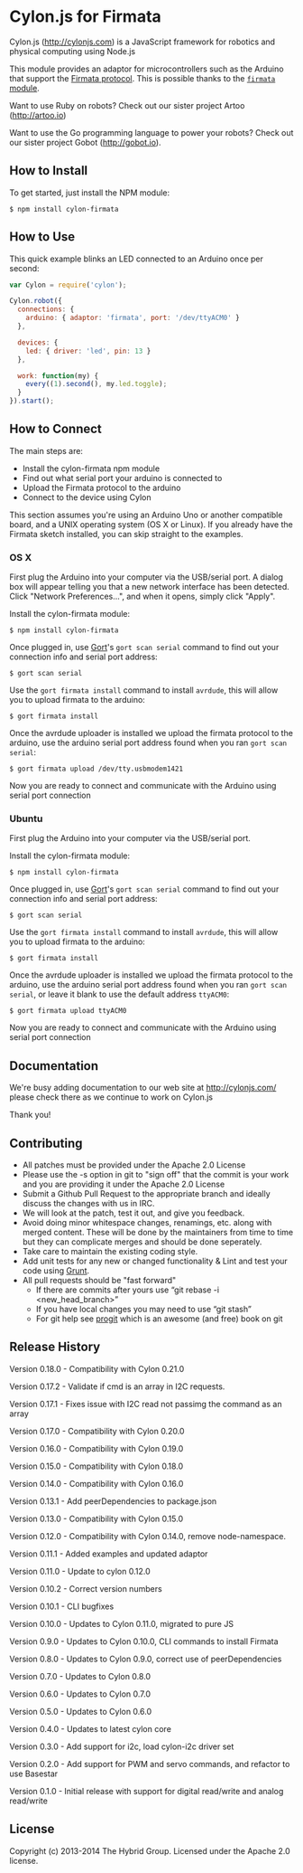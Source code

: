 # Cylon.js for Firmata

Cylon.js (http://cylonjs.com) is a JavaScript framework for robotics and physical computing using Node.js

This module provides an adaptor for microcontrollers such as the Arduino that support the [Firmata protocol][Firmata].
This is possible thanks to the [`firmata` module](https://github.com/jgautier/firmata).

[Firmata]: http://firmata.org/wiki/Main_Page

Want to use Ruby on robots? Check out our sister project Artoo (http://artoo.io)

Want to use the Go programming language to power your robots? Check out our sister project Gobot (http://gobot.io).

## How to Install

To get started, just install the NPM module:

    $ npm install cylon-firmata

## How to Use

This quick example blinks an LED connected to an Arduino once per second:

```javascript
var Cylon = require('cylon');

Cylon.robot({
  connections: {
    arduino: { adaptor: 'firmata', port: '/dev/ttyACM0' }
  },

  devices: {
    led: { driver: 'led', pin: 13 }
  },

  work: function(my) {
    every((1).second(), my.led.toggle);
  }
}).start();
```

## How to Connect

The main steps are:

- Install the cylon-firmata npm module
- Find out what serial port your arduino is connected to
- Upload the Firmata protocol to the arduino
- Connect to the device using Cylon

This section assumes you're using an Arduino Uno or another compatible board, and a UNIX operating system (OS X or Linux). If you already have the Firmata sketch installed, you can skip straight to the examples.

### OS X

First plug the Arduino into your computer via the USB/serial port.
A dialog box will appear telling you that a new network interface has been detected.
Click "Network Preferences...", and when it opens, simply click "Apply".

Install the cylon-firmata module:

    $ npm install cylon-firmata

Once plugged in, use [Gort](http://gort.io)'s `gort scan serial` command to find out your connection info and serial port address:

    $ gort scan serial

Use the `gort firmata install` command to install `avrdude`, this will allow you to upload firmata to the arduino:

    $ gort firmata install

Once the avrdude uploader is installed we upload the firmata protocol to the arduino, use the arduino serial port address found when you ran `gort scan serial`:

    $ gort firmata upload /dev/tty.usbmodem1421

Now you are ready to connect and communicate with the Arduino using serial port connection

### Ubuntu

First plug the Arduino into your computer via the USB/serial port.

Install the cylon-firmata module:

    $ npm install cylon-firmata

Once plugged in, use [Gort](http://gort.io)'s `gort scan serial` command to find out your connection info and serial port address:

    $ gort scan serial

Use the `gort firmata install` command to install `avrdude`, this will allow you to upload firmata to the arduino:

    $ gort firmata install

Once the avrdude uploader is installed we upload the firmata protocol to the arduino, use the arduino serial port address found when you ran `gort scan serial`, or leave it blank to use the default address `ttyACM0`:

    $ gort firmata upload ttyACM0

Now you are ready to connect and communicate with the Arduino using serial port connection

## Documentation

We're busy adding documentation to our web site at http://cylonjs.com/ please check there as we continue to work on Cylon.js

Thank you!

## Contributing

* All patches must be provided under the Apache 2.0 License
* Please use the -s option in git to "sign off" that the commit is your work and you are providing it under the Apache 2.0 License
* Submit a Github Pull Request to the appropriate branch and ideally discuss the changes with us in IRC.
* We will look at the patch, test it out, and give you feedback.
* Avoid doing minor whitespace changes, renamings, etc. along with merged content. These will be done by the maintainers from time to time but they can complicate merges and should be done seperately.
* Take care to maintain the existing coding style.
* Add unit tests for any new or changed functionality & Lint and test your code using [Grunt](http://gruntjs.com/).
* All pull requests should be "fast forward"
  * If there are commits after yours use “git rebase -i <new_head_branch>”
  * If you have local changes you may need to use “git stash”
  * For git help see [progit](http://git-scm.com/book) which is an awesome (and free) book on git

## Release History

Version 0.18.0 - Compatibility with Cylon 0.21.0

Version 0.17.2 - Validate if cmd is an array in I2C requests.

Version 0.17.1 - Fixes issue with I2C read not passimg the command as an array

Version 0.17.0 - Compatibility with Cylon 0.20.0

Version 0.16.0 - Compatibility with Cylon 0.19.0

Version 0.15.0 - Compatibility with Cylon 0.18.0

Version 0.14.0 - Compatibility with Cylon 0.16.0

Version 0.13.1 - Add peerDependencies to package.json

Version 0.13.0 - Compatibility with Cylon 0.15.0

Version 0.12.0 - Compatibility with Cylon 0.14.0, remove node-namespace.

Version 0.11.1 - Added examples and updated adaptor

Version 0.11.0 - Update to cylon 0.12.0

Version 0.10.2 - Correct version numbers

Version 0.10.1 - CLI bugfixes

Version 0.10.0 - Updates to Cylon 0.11.0, migrated to pure JS

Version 0.9.0 - Updates to Cylon 0.10.0, CLI commands to install Firmata

Version 0.8.0 - Updates to Cylon 0.9.0, correct use of peerDependencies

Version 0.7.0 - Updates to Cylon 0.8.0

Version 0.6.0 - Updates to Cylon 0.7.0

Version 0.5.0 - Updates to Cylon 0.6.0

Version 0.4.0 - Updates to latest cylon core

Version 0.3.0 - Add support for i2c, load cylon-i2c driver set

Version 0.2.0 - Add support for PWM and servo commands, and refactor to use Basestar

Version 0.1.0 - Initial release with support for digital read/write and analog read/write

## License

Copyright (c) 2013-2014 The Hybrid Group. Licensed under the Apache 2.0 license.
